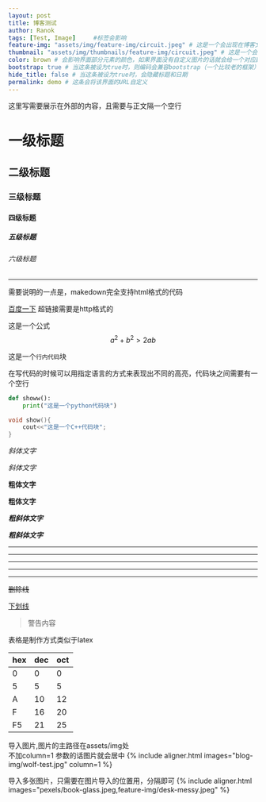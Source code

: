 ```yaml
---
layout: post
title: 博客测试
author: Ranok
tags: [Test, Image]     #标签会影响
feature-img: "assets/img/feature-img/circuit.jpeg" # 这是一个会出现在博客文章内部的图片
thumbnail: "assets/img/thumbnails/feature-img/circuit.jpeg" # 这是一个会出现在博客外部的图片
color: brown # 会影响界面部分元素的颜色，如果界面没有自定义图片的话就会给一个对应颜色的图片
bootstrap: true # 当这条被设为true时，则编码会兼容bootstrap（一个比较老的框架）格式的信息
hide_title: false # 当这条被设为true时，会隐藏标题和日期
permalink: demo # 这条会将该界面的URL自定义
---
```


这里写需要展示在外部的内容，且需要与正文隔一个空行

# 一级标题
## 二级标题
### 三级标题
#### 四级标题
##### 五级标题
###### 六级标题
---

需要说明的一点是，makedown完全支持html格式的代码

[百度一下](https://www.baidu.com) 超链接需要是http格式的

这是一个公式 $$ a^2+b^2 > 2ab $$

这是一个`行内代码`块

在写代码的时候可以用指定语言的方式来表现出不同的高亮，代码块之间需要有一个空行
```python
def showw():
    print("这是一个python代码块")
```

```c++
void show(){
    cout<<"这是一个C++代码块";
}
```

*斜体文字*

_斜体文字_

**粗体文字**

__粗体文字__

***粗斜体文字***

___粗斜体文字___


***
* * *
******
- - -
------

~~删除线~~

<u>下划线</u>

> 警告内容

表格是制作方式类似于latex

| hex | dec | oct |
| -   | -   | -   |
| 0   | 0   | 0   |
| 5   | 5   | 5   |
| A   | 10  | 12  |
| F   | 16  | 20  |
| F5  | 21  | 25  |

导入图片,图片的主路径在assets/img处<br>
不加column=1 参数的话图片就会居中
{% include aligner.html images="blog-img/wolf-test.jpg" column=1 %}

导入多张图片，只需要在图片导入的位置用，分隔即可
{% include aligner.html images="pexels/book-glass.jpeg,feature-img/desk-messy.jpeg" %}

